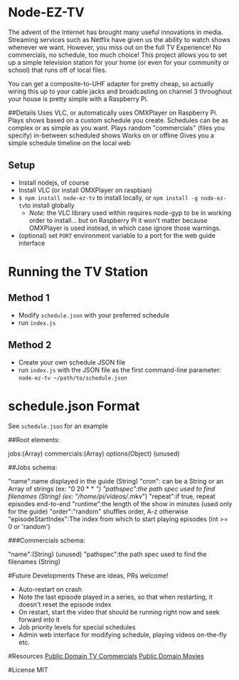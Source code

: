 # Node-EZ-TV
The advent of the Internet has brought many useful innovations in media.  Streaming services such as Netflix have given us the ability to watch shows whenever we want.  However, you miss out on the full TV Experience!  No commercials, no schedule, too much choice!  This project allows you to set up a simple television station for your home (or even for your community or school) that runs off of local files.

You can get a composite-to-UHF adapter for pretty cheap, so actually wiring this up to your cable jacks and broadcasting on channel 3 throughout your house is pretty simple with a Raspberry Pi.

##Details
Uses VLC, or automatically uses OMXPlayer on Raspberry Pi.
Plays shows based on a custom schedule you create.  Schedules can be as complex or as simple as you want.
Plays random "commercials" (files you specify) in-between scheduled shows
Works on or offline
Gives you a simple schedule timeline on the local web

## Setup
* Install nodejs, of course
* Install VLC (or install OMXPlayer on raspbian)
* `$ npm install node-ez-tv` to install locally, or `npm install -g node-ez-tv`to install globally
  * *Note:* the VLC library used within requires node-gyp to be in working order to install... but on Raspberry Pi it won't matter because OMXPlayer is used instead, in which case ignore those warnings.
* (optional) set `PORT` environment variable to a port for the web guide interface

# Running the TV Station

## Method 1
* Modify `schedule.json` with your preferred schedule
* run `index.js`

## Method 2
* Create your own schedule JSON file
* run `index.js` with the JSON file as the first command-line parameter:
`node-ez-tv ~/path/to/schedule.json`

# schedule.json Format

See `schedule.json` for an example

##Root elements:

jobs:(Array)
commercials:(Array)
options(Object) (unused)


##Jobs schema:

"name":name displayed in the guide (String)
"cron": can be a String or an Array of strings (ex: "0 20 * * *")
"pathspec":the path spec used to find filenames (String) (ex: "/home/pi/videos/*.mkv")
"repeat":if true, repeat episodes end-to-end
"runtime":the length of the show in minutes (used only for the guide)
"order":"random" shuffles order, A-z otherwise 
"episodeStartIndex":The index from which to start playing episodes (int >= 0 or 'random')

###Commercials schema:

"name":(String) (unused)
"pathspec":the path spec used to find the filenames (String)

#Future Developments
These are ideas, PRs welcome!

* Auto-restart on crash
* Note the last episode played in a series, so that when restarting, it doesn't reset the episode index
* On restart, start the video that should be running right now and seek forward into it
* Job priority levels for special schedules
* Admin web interface for modifying schedule, playing videos on-the-fly etc.

#Resources
[Public Domain TV Commercials](https://archive.org/details/classic_tv_commercials)
[Public Domain Movies](https://archive.org/details/SciFi_Horror)

#License
MIT